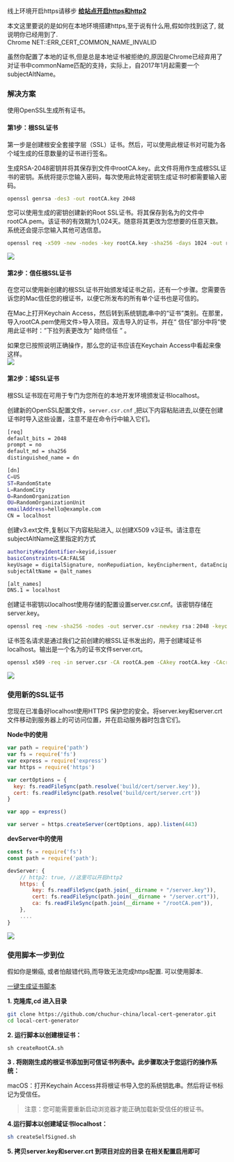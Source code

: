 线上环境开启https请移步 **[给站点开启https和http2](https://www.chuchur.com/article/web-https-http2)**   

本文这里要说的是如何在本地环境搭建https,至于说有什么用,假如你找到这了, 就说明你已经用到了.   
Chrome NET::ERR_CERT_COMMON_NAME_INVALID

虽然你配置了本地的证书,但是总是本地证书被拒绝的,原因是Chrome已经弃用了对证书中commonName匹配的支持，实际上，自2017年1月起需要一个subjectAltName。   

### 解决方案
使用OpenSSL生成所有证书。   

#### 第1步：根SSL证书
第一步是创建根安全套接字层（SSL）证书。然后，可以使用此根证书对可能为各个域生成的任意数量的证书进行签名。  

生成RSA-2048密钥并将其保存到文件中rootCA.key。此文件将用作生成根SSL证书的密钥。系统将提示您输入密码，每次使用此特定密钥生成证书时都需要输入密码。   

```sh
openssl genrsa -des3 -out rootCA.key 2048
```

您可以使用生成的密钥创建新的Root SSL证书。将其保存到名为的文件中rootCA.pem。该证书的有效期为1,024天。随意将其更改为您想要的任意天数。系统还会提示您输入其他可选信息。   

```sh
openssl req -x509 -new -nodes -key rootCA.key -sha256 -days 1024 -out rootCA.pem
```
![](https://raw.githubusercontent.com/chuchur-china/blog/master/static/img/2019/local-https-1.png)
#### 第2步：信任根SSL证书

在您可以使用新创建的根SSL证书开始颁发域证书之前，还有一个步骤。您需要告诉您的Mac信任您的根证书，以便它所发布的所有单个证书也是可信的。   

在Mac上打开Keychain Access，然后转到系统钥匙串中的“证书”类别。在那里，导入rootCA.pem使用文件>导入项目。双击导入的证书，并在“ 信任”部分中将“使用此证书时：”下拉列表更改为“ 始终信任 ” 。  

如果您已按照说明正确操作，那么您的证书应该在Keychain Access中看起来像这样。  
![](https://raw.githubusercontent.com/chuchur-china/blog/master/static/img/2019/local-https-2.png)

#### 第2步：域SSL证书
根SSL证书现在可用于专门为您所在的本地开发环境颁发证书localhost。   

创建新的OpenSSL配置文件，`server.csr.cnf` ,把以下内容粘贴进去,以便在创建证书时导入这些设置，注意不是在命令行中输入它们。   
```sh
[req]
default_bits = 2048
prompt = no
default_md = sha256
distinguished_name = dn

[dn]
C=US
ST=RandomState
L=RandomCity
O=RandomOrganization
OU=RandomOrganizationUnit
emailAddress=hello@example.com
CN = localhost
```

创建v3.ext文件,复制以下内容粘贴进入, 以创建X509 v3证书。请注意在subjectAltName这里指定的方式   
```sh
authorityKeyIdentifier=keyid,issuer
basicConstraints=CA:FALSE
keyUsage = digitalSignature, nonRepudiation, keyEncipherment, dataEncipherment
subjectAltName = @alt_names

[alt_names]
DNS.1 = localhost
```

创建证书密钥以localhost使用存储的配置设置server.csr.cnf。该密钥存储在server.key。   
```sh
openssl req -new -sha256 -nodes -out server.csr -newkey rsa：2048 -keyout server.key -config <（cat server.csr.cnf）
```

证书签名请求是通过我们之前创建的根SSL证书发出的，用于创建域证书localhost。输出是一个名为的证书文件server.crt。   
```sh
openssl x509 -req -in server.csr -CA rootCA.pem -CAkey rootCA.key -CAcreateserial -out server.crt -days 500 -sha256 -extfile v3.ext
```
![](https://raw.githubusercontent.com/chuchur-china/blog/master/static/img/2019/local-https-3.png)

### 使用新的SSL证书
您现在已准备好localhost使用HTTPS 保护您的安全。将server.key和server.crt文件移动到服务器上的可访问位置，并在启动服务器时包含它们。   

**Node中的使用**
```js
var path = require('path')
var fs = require('fs')
var express = require('express')
var https = require('https')

var certOptions = {
  key: fs.readFileSync(path.resolve('build/cert/server.key')),
  cert: fs.readFileSync(path.resolve('build/cert/server.crt'))
}

var app = express()

var server = https.createServer(certOptions, app).listen(443)
```

**devServer中的使用**
```js
const fs = require('fs')
const path = require('path');

devServer: {
    // http2: true, //这里可以开启http2
    https: {
        key: fs.readFileSync(path.join(__dirname + "/server.key")),
        cert: fs.readFileSync(path.join(__dirname + "/server.crt")),
        ca: fs.readFileSync(path.join(__dirname + "/rootCA.pem")),
    },
    ....
}
```
![](https://raw.githubusercontent.com/chuchur-china/blog/master/static/img/2019/local-https-4.png)   

### 使用脚本一步到位

假如你是懒癌, 或者怕敲错代码,而导致无法完成https配置. 可以使用脚本.   

[一键生成证书脚本](https://github.com/chuchur-china/local-cert-generator.git)   

**1. 克隆库,cd 进入目录**
```sh
git clone https://github.com/chuchur-china/local-cert-generator.git
cd local-cert-generator
```
**2. 运行脚本以创建根证书：**   
```
sh createRootCA.sh
```
**3 . 将刚刚生成的根证书添加到可信证书列表中。此步骤取决于您运行的操作系统：**

macOS：打开Keychain Access并将根证书导入您的系统钥匙串。然后将证书标记为受信任。
>注意：您可能需要重新启动浏览器才能正确加载新受信任的根证书。

**4.运行脚本以创建域证书localhost：**

```sh
sh createSelfSigned.sh
```
**5. 拷贝server.key和server.crt 到项目对应的目录 在相关配置启用即可**


